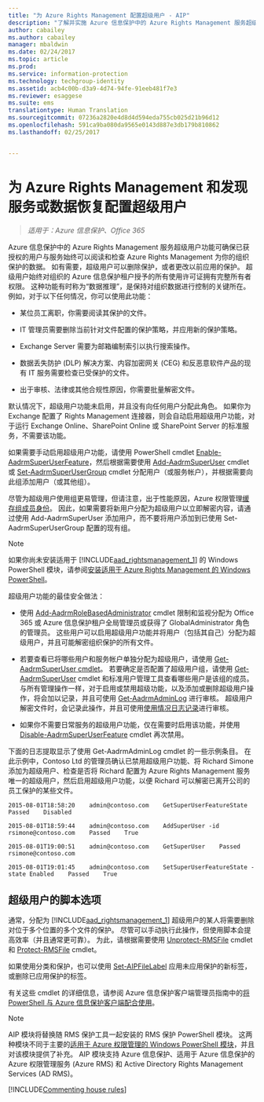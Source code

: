 ```yaml
---
title: "为 Azure Rights Management 配置超级用户 - AIP"
description: "了解并实施 Azure 信息保护中的 Azure Rights Management 服务超级用户功能，以便已获授权的用户与服务始终可以阅读和检查 Azure Rights Management 为你的组织保护的数据。 这种功能有时称为“数据推理”，是保持对组织数据进行控制的关键所在。"
author: cabailey
ms.author: cabailey
manager: mbaldwin
ms.date: 02/24/2017
ms.topic: article
ms.prod: 
ms.service: information-protection
ms.technology: techgroup-identity
ms.assetid: acb4c00b-d3a9-4d74-94fe-91eeb481f7e3
ms.reviewer: esaggese
ms.suite: ems
translationtype: Human Translation
ms.sourcegitcommit: 07236a2820e4d8d4d594eda755cb025d21b96d12
ms.openlocfilehash: 591ca9ba080da9565e0143d887e3db179b810862
ms.lasthandoff: 02/25/2017


---
```


# <a name="configuring-super-users-for-azure-rights-management-and-discovery-services-or-data-recovery"></a>为 Azure Rights Management 和发现服务或数据恢复配置超级用户

>*适用于：Azure 信息保护、Office 365*

Azure 信息保护中的 Azure Rights Management 服务超级用户功能可确保已获授权的用户与服务始终可以阅读和检查 Azure Rights Management 为你的组织保护的数据。 如有需要，超级用户可以删除保护，或者更改以前应用的保护。 超级用户始终对组织的 Azure 信息保护租户授予的所有使用许可证拥有完整所有者权限。 这种功能有时称为“数据推理”，是保持对组织数据进行控制的关键所在。 例如，对于以下任何情况，你可以使用此功能：

-   某位员工离职，你需要阅读其保护的文件。

-   IT 管理员需要删除当前针对文件配置的保护策略，并应用新的保护策略。

-   Exchange Server 需要为邮箱编制索引以执行搜索操作。

-   数据丢失防护 (DLP) 解决方案、内容加密网关 (CEG) 和反恶意软件产品的现有 IT 服务需要检查已受保护的文件。

-   出于审核、法律或其他合规性原因，你需要批量解密文件。

默认情况下，超级用户功能未启用，并且没有向任何用户分配此角色。 如果你为 Exchange 配置了 Rights Management 连接器，则会自动启用超级用户功能，对于运行 Exchange Online、SharePoint Online 或 SharePoint Server 的标准服务，不需要该功能。

如果需要手动启用超级用户功能，请使用 PowerShell cmdlet [Enable-AadrmSuperUserFeature](/powershell/aadrm/vlatest/enable-aadrmsuperuserfeature)，然后根据需要使用 [Add-AadrmSuperUser](/powershell/aadrm/vlatest/add-aadrmsuperuser) cmdlet 或 [Set-AadrmSuperUserGroup](/powershell/aadrm/vlatest/set-aadrmsuperusergroup) cmdlet 分配用户（或服务帐户），并根据需要向此组添加用户（或其他组）。 

尽管为超级用户使用组更易管理，但请注意，出于性能原因，Azure 权限管理[缓存组成员身份](../plan-design/prepare.md#group-membership-caching)。 因此，如果需要将新用户分配为超级用户以立即解密内容，请通过使用 Add-AadrmSuperUser 添加用户，而不要将用户添加到已使用 Set-AadrmSuperUserGroup 配置的现有组。

> [!NOTE]
> 如果你尚未安装适用于 [!INCLUDE[aad_rightsmanagement_1](../includes/aad_rightsmanagement_1_md.md)] 的 Windows PowerShell 模块，请参阅[安装适用于 Azure Rights Management 的 Windows PowerShell](install-powershell.md)。

超级用户功能的最佳安全做法：

-   使用 [Add-AadrmRoleBasedAdministrator](https://msdn.microsoft.com/library/azure/dn629417.aspx) cmdlet 限制和监视分配为 Office 365 或 Azure 信息保护租户全局管理员或获得了 GlobalAdministrator 角色的管理员。 这些用户可以启用超级用户功能并将用户（包括其自己）分配为超级用户，并且可能解密组织保护的所有文件。

-   若要查看已将哪些用户和服务帐户单独分配为超级用户，请使用 [Get-AadrmSuperUser cmdlet](https://msdn.microsoft.com/library/azure/dn629408.aspx)。 若要确定是否配置了超级用户组，请使用 [Get-AadrmSuperUser](https://msdn.microsoft.com/library/azure/mt653942.aspx) cmdlet 和标准用户管理工具查看哪些用户是该组的成员。 与所有管理操作一样，对于启用或禁用超级功能，以及添加或删除超级用户操作，将会加以记录，并且可使用 [Get-AadrmAdminLog](https://msdn.microsoft.com/library/azure/dn629430.aspx) 进行审核。 超级用户解密文件时，会记录此操作，并且可使用[使用情况日志记录](log-analyze-usage.md)进行审核。

-   如果你不需要日常服务的超级用户功能，仅在需要时启用该功能，并使用 [Disable-AadrmSuperUserFeature](https://msdn.microsoft.com/library/azure/dn629428.aspx) cmdlet 再次禁用。

下面的日志提取显示了使用 Get-AadrmAdminLog cmdlet 的一些示例条目。 在此示例中，Contoso Ltd 的管理员确认已禁用超级用户功能、将 Richard Simone 添加为超级用户、检查是否将 Richard 配置为 Azure Rights Management 服务唯一的超级用户，然后启用超级用户功能，以便 Richard 可以解密已离开公司的员工保护的某些文件。

`2015-08-01T18:58:20    admin@contoso.com    GetSuperUserFeatureState    Passed    Disabled`

`2015-08-01T18:59:44    admin@contoso.com    AddSuperUser -id rsimone@contoso.com    Passed    True`

`2015-08-01T19:00:51    admin@contoso.com    GetSuperUser    Passed    rsimone@contoso.com`

`2015-08-01T19:01:45    admin@contoso.com    SetSuperUserFeatureState -state Enabled    Passed    True`

## <a name="scripting-options-for-super-users"></a>超级用户的脚本选项
通常，分配为 [!INCLUDE[aad_rightsmanagement_1](../includes/aad_rightsmanagement_1_md.md)] 超级用户的某人将需要删除对位于多个位置的多个文件的保护。 尽管可以手动执行此操作，但使用脚本会提高效率（并且通常更可靠）。 为此，请根据需要使用 [Unprotect-RMSFile](/powershell/azureinformationprotection/vlatest/unprotect-rmsfile) cmdlet 和 [Protect-RMSFile](/powershell/azureinformationprotection/vlatest/protect-rmsfile) cmdlet。 

如果使用分类和保护，也可以使用 [Set-AIPFileLabel](/powershell/azureinformationprotection/vlatest/set-aipfilelabel) 应用未应用保护的新标签，或删除已应用保护的标签。 

有关这些 cmdlet 的详细信息，请参阅 Azure 信息保护客户端管理员指南中的[将 PowerShell 与 Azure 信息保护客户端配合使用](../rms-client/client-admin-guide-powershell.md)。

> [!NOTE]
> AIP 模块将替换随 RMS 保护工具一起安装的 RMS 保护 PowerShell 模块。 这两种模块不同于主要的[适用于 Azure 权限管理的 Windows PowerShell 模块](administer-powershell.md)，并且对该模块提供了补充。 AIP 模块支持 Azure 信息保护、适用于 Azure 信息保护的 Azure 权限管理服务 (Azure RMS) 和 Active Directory Rights Management Services (AD RMS)。

[!INCLUDE[Commenting house rules](../includes/houserules.md)]


